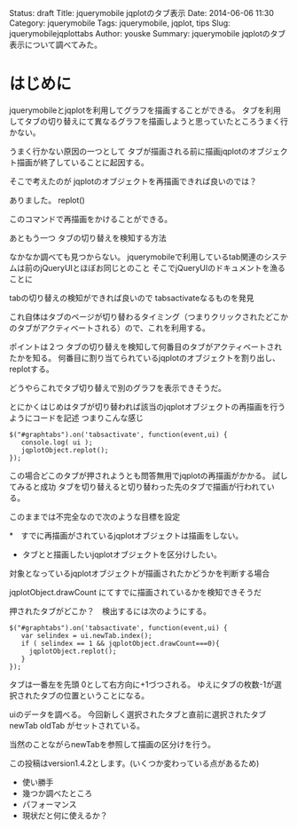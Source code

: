 Status: draft
Title: jquerymobile jqplotのタブ表示
Date: 2014-06-06 11:30
Category: jquerymobile
Tags: jquerymobile, jqplot, tips
Slug: jquerymobilejqplottabs
Author: youske
Summary: jquerymobile jqplotのタブ表示について調べてみた。

# はじめに
jquerymobileとjqplotを利用してグラフを描画することができる。
タブを利用してタブの切り替えにて異なるグラフを描画しようと思っていたところうまく行かない。

うまく行かない原因の一つとして
タブが描画される前に描画jqplotのオブジェクト描画が終了していることに起因する。

そこで考えたのが
jqplotのオブジェクトを再描画できれば良いのでは？

ありました。
replot()

このコマンドで再描画をかけることができる。

あともう一つ
タブの切り替えを検知する方法

なかなか調べても見つからない。
jquerymobileで利用しているtab関連のシステムは前のjQueryUIとほぼお同じとのこと
そこでjQueryUIのドキュメントを漁ることに

tabの切り替えの検知ができれば良いので
tabsactivateなるものを発見

これ自体はタブのページが切り替わるタイミング（つまりクリックされたどこかのタブがアクティベートされる）ので、これを利用する。


ポイントは２つ
タブの切り替えを検知して何番目のタブがアクティベートされたかを知る。
何番目に割り当てられているjqplotのオブジェクトを割り出し、replotする。

どうやらこれでタブ切り替えで別のグラフを表示できそうだ。


とにかくはじめはタブが切り替われば該当のjqplotオブジェクトの再描画を行うようにコードを記述
つまりこんな感じ

    $("#graphtabs").on('tabsactivate', function(event,ui) {
       console.log( ui );
       jqplotObject.replot();
    });

この場合どこのタブが押されようとも問答無用でjqplotの再描画がかかる。
試してみると成功
タブを切り替えると切り替わった先のタブで描画が行われている。


このままでは不完全なので次のような目標を設定

*　すでに再描画がされているjqplotオブジェクトは描画をしない。
* タブとと描画したいjqplotオブジェクトを区分けしたい。


対象となっているjqplotオブジェクトが描画されたかどうかを判断する場合

jqplotObject.drawCount 
にてすでに描画されているかを検知できそうだ




押されたタブがどこか？　検出するには次のようにする。

    $("#graphtabs").on('tabsactivate', function(event,ui) {
       var selindex = ui.newTab.index();
       if ( selindex == 1 && jqplotObject.drawCount===0){
         jqplotObject.replot();
       } 
    });

タブは一番左を先頭 0として右方向に+1づつされる。
ゆえにタブの枚数-1が選択されたタブの位置ということになる。


uiのデータを調べる。
今回新しく選択されたタブと直前に選択されたタブnewTab oldTab
がセットされている。

当然のことながらnewTabを参照して描画の区分けを行う。








この投稿はversion1.4.2とします。(いくつか変わっている点があるため)

* 使い勝手
* 幾つか調べたところ
* パフォーマンス
* 現状だと何に使えるか？

